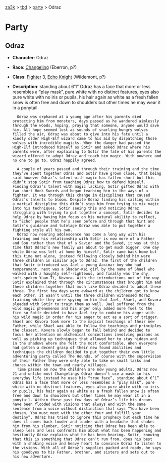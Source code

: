 [za3k](/) > [tbd](/tbd/) > [party](/tbd/party/party) > Odraz

# Party
## Odraz

- **Character**: Odraz
- **Race**: [Changeling](http://dnd5e.wikidot.com/changeling) (Eberron, p?)
- **Class**: [Fighter](http://dnd5e.wikidot.com/fighter) 3, [Echo Knight](http://dnd5e.wikidot.com/fighter:echo-knight) (Wildemont, p?)
- **Description**: 
        standing about 6’1” Odraz has a face that more or less resembles a “play mask”, pure white with no distinct features, eyes also pure white with no iris or pupils, his hair again as white as a fresh fallen snow is often free and down to shoulders but other times he may wear it in a ponytail

        Odraz was orphaned at a young age after his parents died protecting him from monsters, days passed as he wandered aimlessly through the woods, hoping, praying that someone, anyone would save him. All hope seemed lost as sounds of snarling hungry wolves filled the air, Odraz was about to give into his fate until a kindly older High-Elf wizard came to his aid by dispatching those wolves with incredible magicks. When the danger had passed the High-Elf introduced himself as Sotír and asked Odraz where his parents were, after explaining to Sotír the fate of his parents the wizard offered to adopt Odraz and teach him magic. With nowhere and no one to go to, Odraz happily agreed.

        A couple of years passed and through their training and the time they’ve spent together Odraz and Sotír have grown close, that being said however Odraz’s talent with magic has fallen short but this didn’t stop Sotír from teaching Odraz how to defend himself. Finding Odraz’s talent with magic lacking, Sotír gifted Odraz with two short Hook Swords and began teaching him in the ways of a fighter. It was through this change in disciplines that caused Odraz’s talents to bloom. Despite Odraz finding his calling within a martial discipline this didn’t stop him from trying to mix magic into his techniques. Sotír seeing this and noticing Odraz struggling with trying to put together a concept, Sotír decides to help Odraz by having him focus on his natural ability to reflect, to “Echo” people that he’s seen before and through that hint and Sotír’s guidance and tutelage Odraz was able to put together a fighting style all his own.
        Odraz now nearing adolescence has come a long way with his training and his relationship with Sotír is now more of a Father and Son rather than that of a Savior and the Saved, it was at this time that Odraz’s new family was about to get much bigger. One day while Odraz was left at home by himself, Sotír came back home but this time not alone, instead following closely behind him were three children in similar age to Odraz. The first of the children that Sotír introduced was Jael a young Aasimar boy who had temperament, next was a Shadar-Kai girl by the name of Shael who walked with a haughty self-righteous, and finally was the shy, soft-spoken Yuan-Ti, Kovora. With the introductions out of the way Sotír explained that through the circumstances that brought him and these children together that much like Odraz decided to adopt these three. The first few days were awkward as the children got to know each other, it wasn’t until the three children witnessed Odraz training while they were spying on him that Jael, Shael, and Kovora pleaded with Sotír to train them as well. Jael suffered from the wild magic phenomenon and his anger only added more fuel to the fire so Sotír decided to have Jael try to combine his anger with his wild magic in order for his anger to act as a sort of trigger. Shael and Kovora took more to the magical teachings of their new Father, while Shael was able to follow the teachings and principles the closest, Kovora slowly began to fall behind and decided to focus her attention on alchemical concoctions involving poisons as well as picking up techniques that allowed her to stay hidden and in the shadows where she felt the most comfortable. When everyone had gotten a decent grasp of their new found abilities and techniques the children decided to put together their own little adventuring party called The Hounds, of course with the supervision of their Father they were only able to take on small tasks and chores within the town and nearby villages.
        Time passes on now the children are now young adults, Odraz now 21 and unlike most Changelings Odraz doesn’t use a mask in his everyday life instead he uses his “true face”, standing about 6’1” Odraz has a face that more or less resembles a “play mask”, pure white with no distinct features, eyes also pure white with no iris or pupils, his hair again as white as a fresh fallen snow is often free and down to shoulders but other times he may wear it in a ponytail. Within these past few days of Odraz’s life his dreams have been flooded with visions that always end with the same sentence from a voice without distinction that says “You have been chosen, You must meet with the other four and fulfill your destiny”. Odraz has tried to ignore this prophecy but each time he does it comes back louder and louder with a headache that shakes him from his slumber, Sotír noticing that Odraz has been able to sleep less and less confronts him about what has been happening and hesitantly Odraz explains what he has been hearing. Sotír, knowing that this is something that Odraz can’t run from, does his best with a shaking voice and heavy heart to convince Odraz to listen to the visions. With all of Odraz’s supplies packed and ready, he says his goodbyes to his Father, brother, and sisters and sets out to his new adventure.
